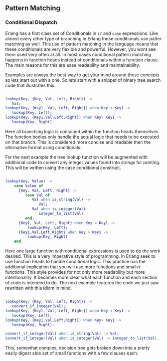 Pattern Matching
----------------

### Conditional Dispatch

Erlang has a first class set of Conditionals in `if` and `case`
expressions. Like almost every other type of branching in Erlang these
conditionals use patter matching as well.  This use of pattern
matching in the language means that these conditionals are very
flexible and powerful. However, you wont see them used very often at
all. In most cases conditional pattern matching happens in function
heads instead of conditionals within a function clause. The main reasons
for this are ease readability and maintainability.

Examples are always the best way to get your mind around these
concepts so lets start out with a one. So lets start with a snippet of
binary tree search code that illustrates this.

```erlang

lookup(Key, {Key, Val, Left, Right}) ->
   Val;
lookup(Key, {Key1, Val, Left, Right}) when Key < Key1 ->
   lookup(Key, Left);
lookup(Key, {Key1,Val,Left,Right}) when Key> Key1 ->
   lookup(Key, Right).

```

Here all branching logic is contained within the function heads
themselves. The function bodies only handle the actual logic that
needs to be executed on that branch. This is considered more concise
and readable then the alternative format using conditionals.

For the next example the tree lookup function will be augmented with
additional code to convert any integer values found into strings for
printing. This will be written using the case conditional construct.

```erlang

lookup(Key, Value) ->
    case Value of
      {Key, Val, Left, Right} ->
         case Val of
            Val when is_string(Val) ->
               Val;
            Val when is_integer(Val)
               integer_to_list(Val)
         end;
      {Key1, Val, Left, Right} when Key < Key1 ->
          lookup(Key, Left);
      {Key1,Val,Left,Right} when Key > Key1 ->
          lookup(Key, Right)
    end.

```

Here one large function with conditional expressions is used to do the
work desired. This is a very imperative style of programming. In
Erlang seek to use function heads to handle conditional logic. This
practice has the additional implication that you will use more
functions and smaller functions. This style provides for not only more
readability but more intentionality. It becomes more clear what each
function and each section of code is intended to do. The next example
features the code we just saw rewritten with this idiom in mind.

```erlang

lookup(Key, {Key, Val, Left, Right}) ->
   convert_if_integer(Val);
lookup(Key, {Key1, Val, Left, Right}) when Key < Key1 ->
   lookup(Key, Left);
lookup(Key, {Key1,Val,Left,Right}) when Key> Key1 ->
   lookup(Key, Right).

convert_if_integer(Val) when is_string(Val) -> Val;
convert_if_integer(Val) when is_integer(Val) -> integer_to_list(Val).

```

This, somewhat complex, decision tree gets broken down into a pretty
easily digest able set of small functions with a few clauses each.
